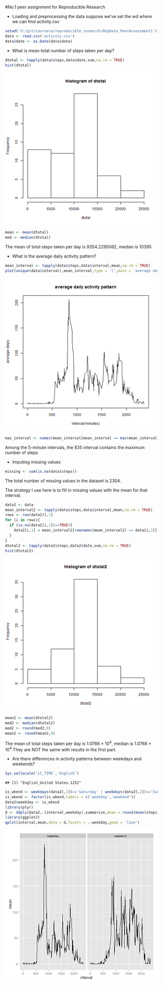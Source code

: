 #No.1 peer assignment for Reproducible Research

- Loading and preprocessing the data
suppose we've set the wd where we can find activity.csv

```r
setwd('d:/git/coursera/reproducible_research/RepData_PeerAssessment1')
data <- read.csv('activity.csv')
data$date <- as.Date(data$date)
```

- What is mean total number of steps taken per day?

```r
dtotal <- tapply(data$steps,data$date,sum,na.rm = TRUE)
hist(dtotal)
```

![plot of chunk total_nof_steps](figure/total_nof_steps-1.png) 

```r
mean <- mean(dtotal)
med <- median(dtotal)
```
The mean of total steps taken per day is 9354.2295082, median is 10395

- What is the average daily activity pattern?

```r
mean_interval <- tapply(data$steps,data$interval,mean,na.rm = TRUE)
plot(unique(data$interval),mean_interval,type = 'l',main = 'average daily activity pattern',xlab = 'interval(minutes)',ylab = 'average steps')
```

![plot of chunk daily_activity_pattern](figure/daily_activity_pattern-1.png) 

```r
max_interval <- names(mean_interval[mean_interval == max(mean_interval)])
```
Among the 5-minute intervals, the 835 interval contains the maximum number of steps

- Imputing missing values

```r
missing <- sum(is.na(data$steps))
```
The total number of missing values in the dataset is 2304.

The strategy I use here is to fill in missing values with the mean for that interval.

```r
data2 <- data
mean_interval2 <- tapply(data$steps,data$interval,mean,na.rm = TRUE)
rows <- row(data2)[,1]
for (i in rows){
  if (is.na(data2[i,1])==TRUE){
    data2[i,1] = mean_interval2[rownames(mean_interval2) == data[i,3]]
  }
}
dtotal2 <- tapply(data2$steps,data2$date,sum,na.rm = TRUE)
hist(dtotal2)
```

![plot of chunk fillin_NAs](figure/fillin_NAs-1.png) 

```r
mean2 <- mean(dtotal2)
med2 <- median(dtotal2)
med2 <- round(med2,0)
mean2 <- round(mean2,0)
```
The mean of total steps taken per day is 1.0766 &times; 10<sup>4</sup>, median is 1.0766 &times; 10<sup>4</sup>.They are NOT the same with results in the first part.

- Are there differences in activity patterns between weekdays and weekends?

```r
Sys.setlocale('LC_TIME','English')
```

```
## [1] "English_United States.1252"
```

```r
is_wkend <- weekdays(data2[,2])=='Saturday' | weekdays(data2[,2])=='Sunday'
is_wkend <- factor(is_wkend,labels = c('weekday','weekend'))
data2$weekday <- is_wkend
library(plyr)
d <- ddply(data2,.(interval,weekday),summarize,mean = round(mean(steps),2))
library(ggplot2)
qplot(interval,mean,data = d,facets = .~weekday,geom = 'line')
```

![plot of chunk weekdays](figure/weekdays-1.png) 
